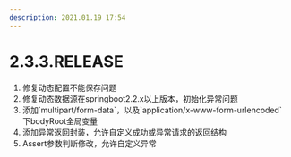 ```yaml
---
description: 2021.01.19 17:54
---
```


# 2.3.3.RELEASE

1.  修复动态配置不能保存问题
2. 修复动态数据源在springboot2.2.x以上版本，初始化异常问题
3. 添加\`multipart/form-data\`，以及\`application/x-www-form-urlencoded\` 下bodyRoot全局变量
4. 添加异常返回封装，允许自定义成功或异常请求的返回结构
5. Assert参数判断修改，允许自定义异常
